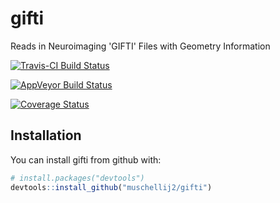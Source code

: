 # gifti

Reads in Neuroimaging 'GIFTI' Files with Geometry Information
    
[![Travis-CI Build Status](https://travis-ci.org/muschellij2/gifti.svg?branch=master)](https://travis-ci.org/muschellij2/gifti)

[![AppVeyor Build Status](https://ci.appveyor.com/api/projects/status/github/muschellij2/gifti?branch=master&svg=true)](https://ci.appveyor.com/project/muschellij2/gifti)

[![Coverage Status](https://img.shields.io/coveralls/muschellij2/gifti.svg)](https://coveralls.io/r/muschellij2/gifti?branch=master)

## Installation

You can install gifti from github with:


``` r
# install.packages("devtools")
devtools::install_github("muschellij2/gifti")
```
